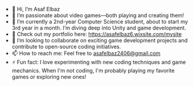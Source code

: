 - 👋 Hi, I’m Asaf Elbaz
- 👀 I’m passionate about video games—both playing and creating them!
- 🌱 I’m currently a 2nd-year Computer Science student, about to start my 3rd year in a month. I’m diving deep into Unity and game development.
- 💼 Check out my portfolio here: https://asafelbaz6.wixsite.com/mysite
- 💞️ I’m looking to collaborate on exciting game development projects and contribute to open-source coding initiatives.
- 📫 How to reach me: Feel free to asafelbaz2406@gmail.com
- ⚡ Fun fact: I love experimenting with new coding techniques and game mechanics. When I'm not coding, I'm probably playing my favorite games or exploring new ones!
